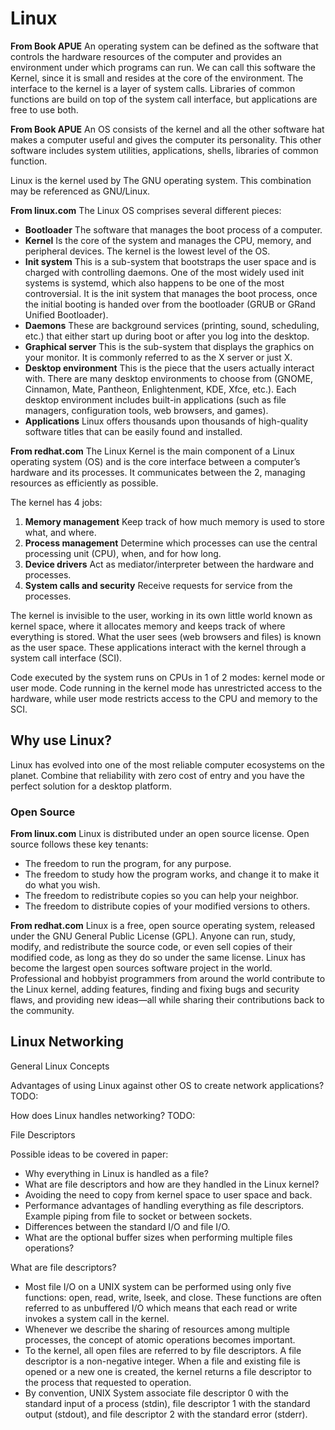 # Linux

**From Book APUE**
An operating system can be defined as the software that controls the hardware resources of the computer and provides an environment under which programs can run. We can call this software the Kernel, since it is small and resides at the core of the environment. The interface to the kernel is a layer of system calls. Libraries of common functions are build on top of the system call interface, but applications are free to use both.

**From Book APUE**
An OS consists of the kernel and all the other software hat makes a computer useful and gives the computer its personality. This other software includes system utilities, applications, shells, libraries of common function.

Linux is the kernel used by The GNU operating system. This combination may be referenced as GNU/Linux.

**From linux.com**
The Linux OS comprises several different pieces:
- **Bootloader** The software that manages the boot process of a computer.
- **Kernel** Is the core of the system and manages the CPU, memory, and peripheral devices. The kernel is the lowest level of the OS.
- **Init system** This is a sub-system that bootstraps the user space and is charged with controlling daemons. One of the most widely used init systems is systemd, which also happens to be one of the most controversial. It is the init system that manages the boot process, once the initial booting is handed over from the bootloader (GRUB or GRand Unified Bootloader).
- **Daemons** These are background services (printing, sound, scheduling, etc.) that either start up during boot or after you log into the desktop.
- **Graphical server** This is the sub-system that displays the graphics on your monitor. It is commonly referred to as the X server or just X.
- **Desktop environment** This is the piece that the users actually interact with. There are many desktop environments to choose from (GNOME, Cinnamon, Mate, Pantheon, Enlightenment, KDE, Xfce, etc.). Each desktop environment includes built-in applications (such as file managers, configuration tools, web browsers, and games).
- **Applications** Linux offers thousands upon thousands of high-quality software titles that can be easily found and installed.

**From redhat.com**
The Linux Kernel is the main component of a Linux operating system (OS) and is the core interface between a computer’s hardware and its processes. It communicates between the 2, managing resources as efficiently as possible.

The kernel has 4 jobs:
1.  **Memory management** Keep track of how much memory is used to store what, and where.
2.  **Process management** Determine which processes can use the central processing unit (CPU), when, and for how long.
3.  **Device drivers** Act as mediator/interpreter between the hardware and processes.
4.  **System calls and security** Receive requests for service from the processes.

The kernel is invisible to the user, working in its own little world known as kernel space, where it allocates memory and keeps track of where everything is stored. What the user sees (web browsers and files) is known as the user space. These applications interact with the kernel through a system call interface (SCI).

Code executed by the system runs on CPUs in 1 of 2 modes: kernel mode or user mode. Code running in the kernel mode has unrestricted access to the hardware, while user mode restricts access to the CPU and memory to the SCI.

## Why use Linux?
Linux has evolved into one of the most reliable computer ecosystems on the planet. Combine that reliability with zero cost of entry and you have the perfect solution for a desktop platform.

### Open Source
**From linux.com**
Linux is distributed under an open source license. Open source follows these key tenants:
- The freedom to run the program, for any purpose.
- The freedom to study how the program works, and change it to make it do what you wish.
- The freedom to redistribute copies so you can help your neighbor.
- The freedom to distribute copies of your modified versions to others.

**From redhat.com**
Linux is a free, open source operating system, released under the GNU General Public License (GPL). Anyone can run, study, modify, and redistribute the source code, or even sell copies of their modified code, as long as they do so under the same license. Linux has become the largest open sources software project in the world. Professional and hobbyist programmers from around the world contribute to the Linux kernel, adding features, finding and fixing bugs and security flaws, and providing new ideas—all while sharing their contributions back to the community.

## Linux Networking

General Linux Concepts

Advantages of using Linux against other OS to create network applications?
TODO:

How does Linux handles networking?
TODO:

File Descriptors

Possible ideas to be covered in paper:
- Why everything in Linux is handled as a file?
- What are file descriptors and how are they handled in the Linux kernel?
- Avoiding the need to copy from kernel space to user space and back.
- Performance advantages of handling everything as file descriptors.
Example piping from file to socket or between sockets.
- Differences between the standard I/O and file I/O.
- What are the optional buffer sizes when performing multiple files operations?

What are file descriptors?
- Most file I/O on a UNIX system can be performed using only five functions: open, read, write, lseek, and close. These functions are often referred to as unbuffered I/O which means that each read or write invokes a system call in the kernel.
- Whenever we describe the sharing of resources among multiple processes, the concept of atomic operations becomes important.
- To the kernel, all open files are referred to by file descriptors. A file descriptor is a non-negative integer. When a file and existing file is opened or a new one is created, the kernel returns a file descriptor to the process that requested to operation.
- By convention, UNIX System associate file descriptor 0 with the standard input of a process (stdin), file descriptor 1 with the standard output (stdout), and file descriptor 2 with the standard error (stderr).
